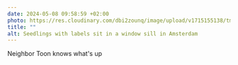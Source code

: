 ```yaml
---
date: 2024-05-08 09:58:59 +02:00
photo: https://res.cloudinary.com/dbi2zounq/image/upload/v1715155138/tmfczo4disz7lyi1sgvy.jpg
title: ""
alt: Seedlings with labels sit in a window sill in Amsterdam
---
```

Neighbor Toon knows what's up
